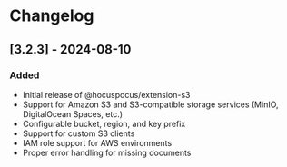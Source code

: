 # Changelog

## [3.2.3] - 2024-08-10

### Added
- Initial release of @hocuspocus/extension-s3
- Support for Amazon S3 and S3-compatible storage services (MinIO, DigitalOcean Spaces, etc.)
- Configurable bucket, region, and key prefix
- Support for custom S3 clients
- IAM role support for AWS environments
- Proper error handling for missing documents